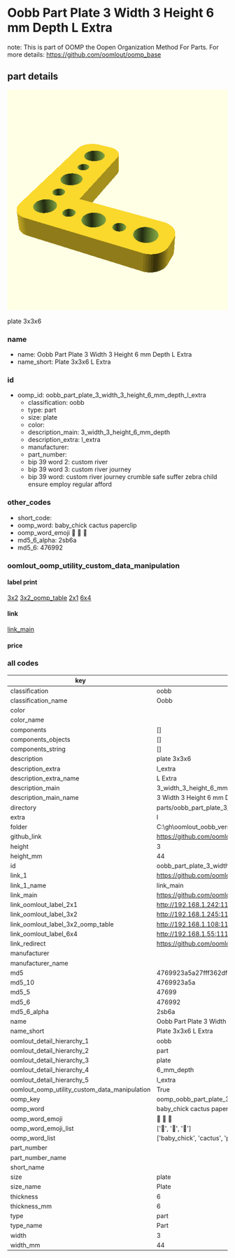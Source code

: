 # Oobb Part Plate 3 Width 3 Height 6 mm Depth L Extra  

note: This is part of OOMP the Oopen Organization Method For Parts. For more details: https://github.com/oomlout/oomp_base

##  part details
  

[![](3dpr.png)](3dpr.png)

plate 3x3x6



### name
* name: Oobb Part Plate 3 Width 3 Height 6 mm Depth L Extra
* name_short: Plate 3x3x6 L Extra
### id
* oomp_id: oobb_part_plate_3_width_3_height_6_mm_depth_l_extra
  * classification: oobb
  * type: part
  * size: plate
  * color: 
  * description_main: 3_width_3_height_6_mm_depth
  * description_extra: l_extra
  * manufacturer: 
  * part_number: 
  * bip 39 word 2: custom river
  * bip 39 word 3: custom river journey
  * bip 39 word: custom river journey crumble safe suffer zebra child ensure employ regular afford

### other_codes
* short_code: 
* oomp_word: baby_chick cactus paperclip
* oomp_word_emoji :baby_chick: :cactus: :paperclip:
* md5_6_alpha: 2sb6a
* md5_6: 476992






### oomlout_oomp_utility_custom_data_manipulation
#### label print
[3x2](http://192.168.1.245:1112/?label=oomp%202sb6a)
[3x2_oomp_table](http://192.168.1.108:1112/?label=oomp%202sb6a)
[2x1](http://192.168.1.242:1112/?label=oomp%202sb6a)
[6x4](http://192.168.1.55:1112/?label=oomp%202sb6a)    

#### link

[link_main](https://github.com/oomlout/oomlout_oobb_version_4_generated_parts/tree/main/navigation_oomp/oobb/part/plate/3_width_3_height_6_mm_depth/l_extra/part)                              

#### price







### all codes 
| key | value |  
| --- | --- |  
| classification | oobb |  
| classification_name | Oobb |  
| color |  |  
| color_name |  |  
| components | [] |  
| components_objects | [] |  
| components_string | [] |  
| description | plate 3x3x6 |  
| description_extra | l_extra |  
| description_extra_name | L Extra |  
| description_main | 3_width_3_height_6_mm_depth |  
| description_main_name | 3 Width 3 Height 6 mm Depth |  
| directory | parts/oobb_part_plate_3_width_3_height_6_mm_depth_l_extra |  
| extra | l |  
| folder | C:\gh\oomlout_oobb_version_4_generated_parts\parts\oobb_part_plate_3_width_3_height_6_mm_depth_l_extra |  
| github_link | https://github.com/oomlout/oomlout_oomp_part_src/tree/main/parts/oobb_part_plate_3_width_3_height_6_mm_depth_l_extra |  
| height | 3 |  
| height_mm | 44 |  
| id | oobb_part_plate_3_width_3_height_6_mm_depth_l_extra |  
| link_1 | https://github.com/oomlout/oomlout_oobb_version_4_generated_parts/tree/main/navigation_oomp/oobb/part/plate/3_width_3_height_6_mm_depth/l_extra/part |  
| link_1_name | link_main |  
| link_main | https://github.com/oomlout/oomlout_oobb_version_4_generated_parts/tree/main/navigation_oomp/oobb/part/plate/3_width_3_height_6_mm_depth/l_extra/part |  
| link_oomlout_label_2x1 | http://192.168.1.242:1112/?label=oomp%202sb6a |  
| link_oomlout_label_3x2 | http://192.168.1.245:1112/?label=oomp%202sb6a |  
| link_oomlout_label_3x2_oomp_table | http://192.168.1.108:1112/?label=oomp%202sb6a |  
| link_oomlout_label_6x4 | http://192.168.1.55:1112/?label=oomp%202sb6a |  
| link_redirect | https://github.com/oomlout/oomlout_oobb_version_4_generated_parts/tree/main/parts/_plate_03_03_06_ex_l |  
| manufacturer |  |  
| manufacturer_name |  |  
| md5 | 4769923a5a27fff362df034cf0eeb1b4 |  
| md5_10 | 4769923a5a |  
| md5_5 | 47699 |  
| md5_6 | 476992 |  
| md5_6_alpha | 2sb6a |  
| name | Oobb Part Plate 3 Width 3 Height 6 mm Depth L Extra |  
| name_short | Plate 3x3x6 L Extra |  
| oomlout_detail_hierarchy_1 | oobb |  
| oomlout_detail_hierarchy_2 | part |  
| oomlout_detail_hierarchy_3 | plate |  
| oomlout_detail_hierarchy_4 | 6_mm_depth |  
| oomlout_detail_hierarchy_5 | l_extra |  
| oomlout_oomp_utility_custom_data_manipulation | True |  
| oomp_key | oomp_oobb_part_plate_3_width_3_height_6_mm_depth_l_extra |  
| oomp_word | baby_chick cactus paperclip |  
| oomp_word_emoji | :baby_chick: :cactus: :paperclip: |  
| oomp_word_emoji_list | [':baby_chick:', ':cactus:', ':paperclip:'] |  
| oomp_word_list | ['baby_chick', 'cactus', 'paperclip'] |  
| part_number |  |  
| part_number_name |  |  
| short_name |  |  
| size | plate |  
| size_name | Plate |  
| thickness | 6 |  
| thickness_mm | 6 |  
| type | part |  
| type_name | Part |  
| width | 3 |  
| width_mm | 44 |  
